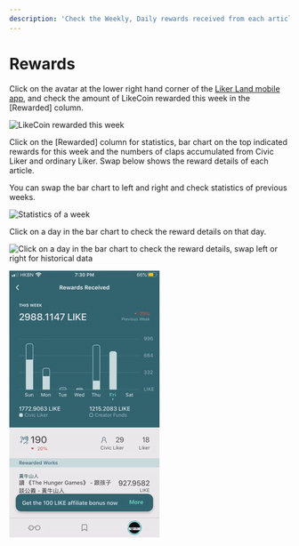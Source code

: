 ```yaml
---
description: 'Check the Weekly, Daily rewards received from each articles'
---
```


# Rewards

Click on the avatar at the lower right hand corner of the [Liker Land mobile app](https://docs.like.co/user-guide/reader/download), and check the amount of LikeCoin rewarded this week in the \[Rewarded\] column.

![LikeCoin rewarded this week](https://gblobscdn.gitbook.com/assets%2F-LL4mdaVjNgL6A1--PV0%2F-MDKMSCLmfO7W7pRfp9_%2F-MDKNfIMaqa7uwe6M8r3%2FIMG_0668.PNG?alt=media&token=345300b5-7d58-429e-8e32-880f825d0a4e)

Click on the \[Rewarded\] column for statistics, bar chart on the top indicated rewards for this week and the numbers of claps accumulated from Civic Liker and ordinary Liker. Swap below shows the reward details of each article.

You can swap the bar chart to left and right and check statistics of previous weeks.

![Statistics of a week](https://gblobscdn.gitbook.com/assets%2F-LL4mdaVjNgL6A1--PV0%2F-M7_Gq-kkgSt-axtaE7_%2F-M7_KN-PUfRLLaLQmlXL%2FIMG_0669.PNG?alt=media&token=752affc8-1590-48f5-b3e1-1a1028964baa)

Click on a day in the bar chart to check the reward details on that day.

![Click on a day in the bar chart to check the reward details, swap left or right for historical data](https://gblobscdn.gitbook.com/assets%2F-LL4mdaVjNgL6A1--PV0%2F-M7_Gq-kkgSt-axtaE7_%2F-M7_L7YTCvCIBoPgj9z5%2FIMG_0670.PNG?alt=media&token=bb1fce7e-d9de-473b-8e7f-c7c7826ec107)

![](../../../.gitbook/assets/check-rewarded.gif)

